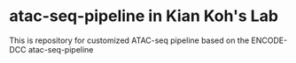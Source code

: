 # atac-seq-pipeline in Kian Koh's Lab
This is repository for customized ATAC-seq pipeline based on the ENCODE-DCC atac-seq-pipeline
